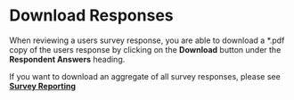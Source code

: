 # Download Responses

When reviewing a users survey response, you are able to download a *.pdf copy of the users response by clicking on the **Download** button under the  **Respondent Answers** heading.

If you want to download an aggregate of all survey responses, please see [**Survey Reporting**](/ui/help/portal/surveys/survey-reporting)
